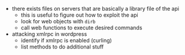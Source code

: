 - there exists files on servers that are basically a library file of the api
	- this is useful to figure out how to exploit the api
	- look for web objects with `dirb`
	- call web functions to execute desired commands
- attacking xmlrpc in wordpress
	- identify if xmlrpc is enabled (curling)
	- list methods to do additional stuff